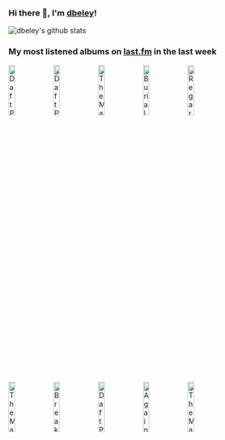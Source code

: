 ### Hi there 👋, I'm [dbeley](https://dbeley.ovh/en)!

![dbeley's github stats](https://github-readme-stats.vercel.app/api?username=dbeley)

### My most listened albums on [last.fm](https://www.last.fm/user/d_beley) in the last week

[<img src='https://lastfm.freetls.fastly.net/i/u/300x300/11dd7e48a1f042c688bf54985f01d088.png' width='16%' height='16%' alt='Daft Punk - Random Access Memories'>](https://www.last.fm/music/daft%2bpunk/random%2baccess%2bmemories)&nbsp;
[<img src='https://lastfm.freetls.fastly.net/i/u/300x300/598a910ff59e4fbca6a54307e5fee8fc.png' width='16%' height='16%' alt='Daft Punk - TRON: Legacy'>](https://www.last.fm/music/daft%2bpunk/tron%253a%2blegacy)&nbsp;
[<img src='https://lastfm.freetls.fastly.net/i/u/300x300/96da63916e6341a9bb2e98f24c99a0c3.png' width='16%' height='16%' alt='The Magnetic Fields - Holiday'>](https://www.last.fm/music/the%2bmagnetic%2bfields/holiday)&nbsp;
[<img src='https://lastfm.freetls.fastly.net/i/u/300x300/2c7332bc861d406a80c13f0e69d4ba7f.png' width='16%' height='16%' alt='Burial - Untrue'>](https://www.last.fm/music/burial/untrue)&nbsp;
[<img src='https://lastfm.freetls.fastly.net/i/u/300x300/d1e85669a02202f7e729be3d7bc51024.jpg' width='16%' height='16%' alt='Regarde Les Hommes Tomber - Ascension'>](https://www.last.fm/music/regarde%2bles%2bhommes%2btomber/ascension)&nbsp;
<br>
[<img src='https://lastfm.freetls.fastly.net/i/u/300x300/8695a71527f248f3c8a9875b42d0f508.jpg' width='16%' height='16%' alt='The Magnetic Fields - 69 Love Songs'>](https://www.last.fm/music/the%2bmagnetic%2bfields/69%2blove%2bsongs)&nbsp;
[<img src='https://lastfm.freetls.fastly.net/i/u/300x300/26038d4c12b45c3f1412842ed7a9e703.png' width='16%' height='16%' alt='Breakbot - Still Waters'>](https://www.last.fm/music/breakbot/still%2bwaters)&nbsp;
[<img src='https://lastfm.freetls.fastly.net/i/u/300x300/bc976636702e332a5c74e3a9ea1f2e75.jpg' width='16%' height='16%' alt='Daft Punk - Musique, Vol. 1'>](https://www.last.fm/music/daft%2bpunk/musique%252c%2bvol.%2b1)&nbsp;
[<img src='https://lastfm.freetls.fastly.net/i/u/300x300/6e47ebcec6f1891c2e5635ecc82a1da0.jpg' width='16%' height='16%' alt='Against All Logic - 2012 - 2017'>](https://www.last.fm/music/against%2ball%2blogic/2012%2b-%2b2017)&nbsp;
[<img src='https://lastfm.freetls.fastly.net/i/u/300x300/c79d078414460cfacf3cebc9277f86bc.jpg' width='16%' height='16%' alt='The Magnetic Fields - Quickies'>](https://www.last.fm/music/the%2bmagnetic%2bfields/quickies)&nbsp;
<br>
